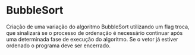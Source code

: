 # BubbleSort

Criação de uma variação do algoritmo BubbleSort utilizando um flag troca, que sinalizará se o processo de ordenação é necessário continuar após uma determinada fase de execução do algoritmo. Se o vetor já estiver ordenado o programa deve ser encerrado.
